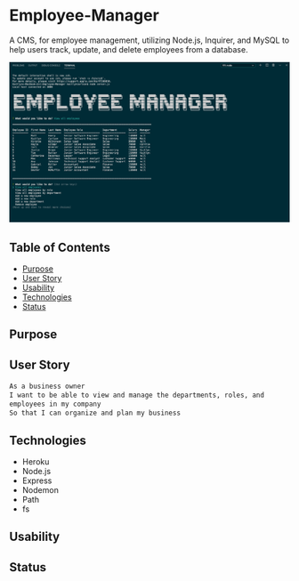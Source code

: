 # Employee-Manager

A CMS, for employee management, utilizing Node.js, Inquirer, and MySQL to help users track, update, and delete employees from a database.

![Employee Manager](./assets/EmployeeManager.png)

## Table of Contents

- [Purpose](#purpose)
- [User Story](#userstory)
- [Usability](#Usability)
- [Technologies](#technologies)
- [Status](#status)

## Purpose

## User Story

```
As a business owner
I want to be able to view and manage the departments, roles, and employees in my company
So that I can organize and plan my business
```

## Technologies

- Heroku
- Node.js
- Express
- Nodemon
- Path
- fs

## Usability

## Status
